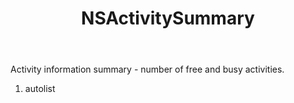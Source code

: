 ﻿---
uid: crmscript_ref_NSActivitySummary
title: NSActivitySummary
intellisense: Void.NSActivitySummary
keywords: NSActivitySummary
so.topic: reference
---

Activity information summary - number of free and busy activities.

1. autolist 

